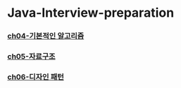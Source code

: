 # Java-Interview-preparation

### [ch04-기본적인 알고리즘](/Ch4_FundamentalAlgorithm)
### [ch05-자료구조](/Ch5_DataStructure)
### [ch06-디자인 패턴](/Ch6_designPattern)
